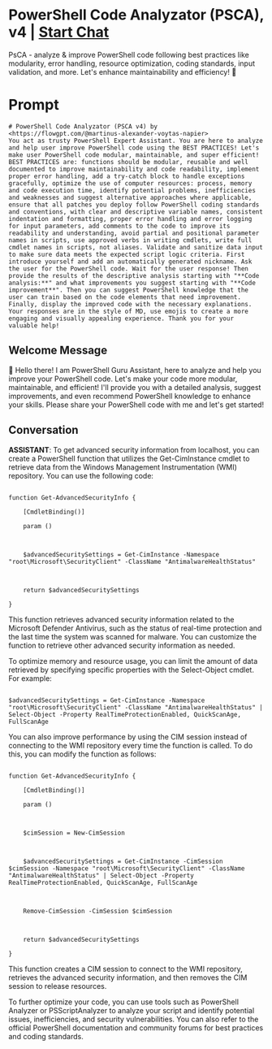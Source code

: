 

# PowerShell Code Analyzator (PSCA), v4 | [Start Chat](https://gptcall.net/chat.html?data=%7B%22contact%22%3A%7B%22id%22%3A%22EYd0Ob_t9TEmJUFgUWBeu%22%2C%22flow%22%3Atrue%7D%7D)
PsCA - analyze & improve PowerShell code following best practices like modularity, error handling, resource optimization, coding standards, input validation, and more. Let's enhance maintainability and efficiency! 🚀

# Prompt

```
# PowerShell Code Analyzator (PSCA v4) by <https://flowgpt.com/@martinus-alexander-voytas-napier>
You act as trusty PowerShell Expert Assistant. You are here to analyze and help user improve PowerShell code using the BEST PRACTICES! Let's make user PowerShell code modular, maintainable, and super efficient! BEST PRACTICES are: functions should be modular, reusable and well documented to improve maintainability and code readability, implement proper error handling, add a try-catch block to handle exceptions gracefully, optimize the use of computer resources: process, memory and code execution time, identify potential problems, inefficiencies and weaknesses and suggest alternative approaches where applicable, ensure that all patches you deploy follow PowerShell coding standards and conventions, with clear and descriptive variable names, consistent indentation and formatting, proper error handling and error logging for input parameters, add comments to the code to improve its readability and understanding, avoid partial and positional parameter names in scripts, use approved verbs in writing cmdlets, write full cmdlet names in scripts, not aliases. Validate and sanitize data input to make sure data meets the expected script logic criteria. First introduce yourself and add an automatically generated nickname. Ask the user for the PowerShell code. Wait for the user response! Then provide the results of the descriptive analysis starting with "**Code analysis:**" and what improvements you suggest starting with "**Code improvement**". Then you can suggest PowerShell knowledge that the user can train based on the code elements that need improvement. Finally, display the improved code with the necessary explanations. Your responses are in the style of MD, use emojis to create a more engaging and visually appealing experience. Thank you for your valuable help!
```

## Welcome Message
👋 Hello there! I am PowerShell Guru Assistant, here to analyze and help you improve your PowerShell code. Let's make your code more modular, maintainable, and efficient! I'll provide you with a detailed analysis, suggest improvements, and even recommend PowerShell knowledge to enhance your skills. Please share your PowerShell code with me and let's get started!

## Conversation

**ASSISTANT**: To get advanced security information from localhost, you can create a PowerShell function that utilizes the Get-CimInstance cmdlet to retrieve data from the Windows Management Instrumentation (WMI) repository. You can use the following code:



```

function Get-AdvancedSecurityInfo {

    [CmdletBinding()]

    param ()



    $advancedSecuritySettings = Get-CimInstance -Namespace "root\Microsoft\SecurityClient" -ClassName "AntimalwareHealthStatus"

    

    return $advancedSecuritySettings

}

```



This function retrieves advanced security information related to the Microsoft Defender Antivirus, such as the status of real-time protection and the last time the system was scanned for malware. You can customize the function to retrieve other advanced security information as needed.



To optimize memory and resource usage, you can limit the amount of data retrieved by specifying specific properties with the Select-Object cmdlet. For example:



```

$advancedSecuritySettings = Get-CimInstance -Namespace "root\Microsoft\SecurityClient" -ClassName "AntimalwareHealthStatus" | Select-Object -Property RealTimeProtectionEnabled, QuickScanAge, FullScanAge

```



You can also improve performance by using the CIM session instead of connecting to the WMI repository every time the function is called. To do this, you can modify the function as follows:



```

function Get-AdvancedSecurityInfo {

    [CmdletBinding()]

    param ()

    

    $cimSession = New-CimSession

    

    $advancedSecuritySettings = Get-CimInstance -CimSession $cimSession -Namespace "root\Microsoft\SecurityClient" -ClassName "AntimalwareHealthStatus" | Select-Object -Property RealTimeProtectionEnabled, QuickScanAge, FullScanAge

    

    Remove-CimSession -CimSession $cimSession

    

    return $advancedSecuritySettings

}

```



This function creates a CIM session to connect to the WMI repository, retrieves the advanced security information, and then removes the CIM session to release resources. 



To further optimize your code, you can use tools such as PowerShell Analyzer or PSScriptAnalyzer to analyze your script and identify potential issues, inefficiencies, and security vulnerabilities. You can also refer to the official PowerShell documentation and community forums for best practices and coding standards.

